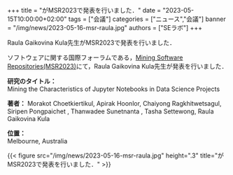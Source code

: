 +++
title = "がMSR2023で発表を行いました．"
date = "2023-05-15T10:00:00+02:00"
tags = ["会議"]
categories = ["ニュース","会議"]
banner = "/img/news/2023-05-16-msr-raula.jpg"
authors = ["SEラボ"]
+++

Raula Gaikovina Kula先生がMSR2023で発表を行いました．

ソフトウェアに関する国際フォーラムである，[Mining Software Repositories(MSR2023)](https://conf.researchr.org/home/msr-2023)にて，Raula Gaikovina Kula先生が発表を行いました．

**研究のタイトル：**  
Mining the Characteristics of Jupyter Notebooks in Data Science Projects

**著者：** 
Morakot Choetkiertikul, Apirak Hoonlor, Chaiyong Ragkhitwetsagul, Siripen Pongpaichet , Thanwadee Sunetnanta , Tasha Settewong, Raula Gaikovina Kula

**位置：** <br>
Melbourne, Australia

{{< figure src="/img/news/2023-05-16-msr-raula.jpg" height=".3" title="がMSR2023で発表を行いました．" >}}
